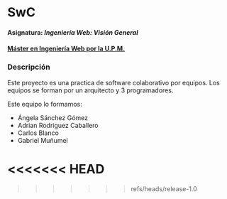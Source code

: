 # SwC
#### Asignatura: *Ingeniería Web: Visión General*
#### [Máster en Ingeniería Web por la U.P.M.](http://miw.etsisi.upm.es)

### Descripción

Este proyecto es una practica de software colaborativo por equipos.
Los equipos se forman por un arquitecto y 3 programadores. 

Este equipo lo formamos:

- Ángela Sánchez Gómez
- Adrian Rodriguez Caballero
- Carlos Blanco
- Gabriel Muñumel
 
<<<<<<< HEAD
=======

>>>>>>> refs/heads/release-1.0

